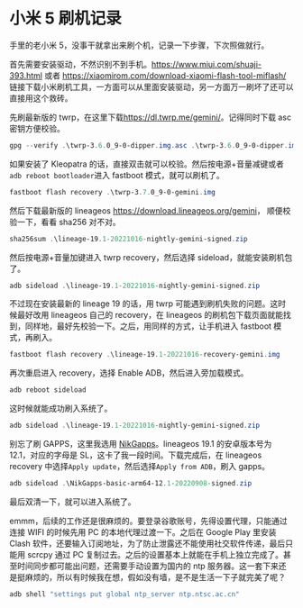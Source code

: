 # 小米 5 刷机记录

手里的老小米 5，没事干就拿出来刷个机，记录一下步骤，下次照做就行。

首先需要安装驱动，不然识别不到手机。<https://www.miui.com/shuaji-393.html> 或者 <https://xiaomirom.com/download-xiaomi-flash-tool-miflash/> 链接下载小米刷机工具，一方面可以从里面安装驱动，另一方面万一刷坏了还可以直接用这个救砖。

先刷最新版的 twrp，在这里下载<https://dl.twrp.me/gemini/>。记得同时下载 asc 密钥方便校验。

```powershell
gpg --verify .\twrp-3.6.0_9-0-dipper.img.asc .\twrp-3.6.0_9-0-dipper.img
```

如果安装了 Kleopatra 的话，直接双击就可以校验。然后按电源+音量减键或者`adb reboot bootloader`进入 fastboot 模式，就可以刷机了。

```powershell
fastboot flash recovery .\twrp-3.7.0_9-0-gemini.img
```

然后下载最新版的 lineageos <https://download.lineageos.org/gemini>， 顺便校验一下，看看 sha256 对不对。

```powershell
sha256sum .\lineage-19.1-20221016-nightly-gemini-signed.zip
```

然后按电源+音量加键进入 twrp recovery，然后选择 sideload，就能安装刷机包了。

```powershell
adb sideload .\lineage-19.1-20221016-nightly-gemini-signed.zip
```

不过现在安装最新的 lineage 19 的话，用 twrp 可能遇到刷机失败的问题。这时候最好改用 lineageos 自己的 recovery，在 lineageos 的刷机包下载页面就能找到，同样地，最好先校验一下。之后，用同样的方式，让手机进入 fastboot 模式，再刷入。

```powershell
fastboot flash recovery .\lineage-19.1-20221016-recovery-gemini.img
```

再次重启进入 recovery，选择 Enable ADB，然后进入旁加载模式。

```powershell
adb reboot sideload
```

这时候就能成功刷入系统了。

```powershell
adb sideload .\lineage-19.1-20221016-nightly-gemini-signed.zip
```

别忘了刷 GAPPS，这里我选用 [NikGapps](https://nikgapps.com)。lineageos 19.1 的安卓版本号为 12.1，对应的字母是 SL，这卡了我一段时间。下载完成后，在 lineageos recovery 中选择`Apply update`，然后选择`Apply from ADB`，刷入 gapps。

```powershell
adb sideload .\NikGapps-basic-arm64-12.1-20220908-signed.zip
```

最后双清一下，就可以进入系统了。

emmm，后续的工作还是很麻烦的。要登录谷歌账号，先得设置代理，只能通过连接 WIFI 的时候先用 PC 的本地代理过渡一下。之后在 Google Play 里安装 Clash 软件，还要输入订阅地址，为了防止泄露还不能使用社交软件传递，最后只能用 scrcpy 通过 PC 复制过去。之后的设置基本上就能在手机上独立完成了。甚至时间同步都可能出问题，还需要手动设置为国内的 ntp 服务器。这一套下来还是挺麻烦的，所以有时候我在想，假如没有墙，是不是生活一下子就完美了呢？

```sh
adb shell "settings put global ntp_server ntp.ntsc.ac.cn"
```
